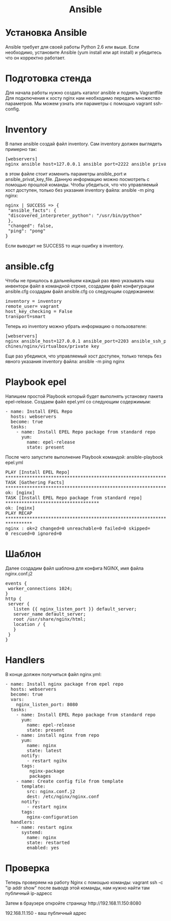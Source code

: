 <h1 align="center">Ansible</h1>
<h1>Установка Ansible</h1>
Ansible требует для своей работы Python 2.6 или выше.
Если необходимо, установите Ansible (yum install или apt install) и убедитесь что он корректно работает.
<h1>Подготовка стенда</h1>
Для начала работы нужно создать каталог ansible и поднять Vagrantfile
Для подключения к хосту nginx нам необходимо передать множество параметров. Мы можем узнать эти параметры с помощью vagrant ssh-config.
<h1>Inventory</h1>
В папке ansible создай файл inventory.
Сам inventory должен выглядеть примерно так: 
<pre>
[webservers]
nginx ansible_host=127.0.0.1 ansible_port=2222 ansible_private_key_file=/home/zadirei/os_lab/.vagrant/machines/nginx/virtualbox/private_key
</pre>
в этом файле стоит изменить параметры ansible_port и ansible_privat_key_file. Данную информацию можно посмотреть с помощью прошлой команды.
Чтобы убедиться, что что управляемый хост доступен, только без указания inventory файла: ansible -m ping nginx:
<pre>nginx | SUCCESS => {
 "ansible_facts": {
 "discovered_interpreter_python": "/usr/bin/python"
 },
 "changed": false,
 "ping": "pong"
}
</pre>
Если выводит не SUCCESS то ищи ошибку в inventory.
<h1>ansible.cfg</h1>
Чтобы не пришлось в дальнейшем каждый раз явно указывать наш инвентори файл в командной строке, создадим файл конфигурации ansible.cfg
создадим файл ansible.cfg со следующим содержанием:
<pre>
inventory = inventory
remote_user= vagrant
host_key_checking = False
transport=smart
</pre>
Теперь из inventory можно убрать информацию о пользователе:
<pre>
[webservers]
nginx ansible_host=127.0.0.1 ansible_port=2203 ansible_ssh_private_key_file=.vagrant/ma
chines/nginx/virtualbox/private_key
</pre>
Еще раз убедимся, что управляемый хост доступен, только теперь без явного указания
inventory файла: ansible -m ping nginx
<h1>Playbook epel</h1>
Напишем простой Playbook который будет выполнять установку пакета epel-release. Создаем файл epel.yml со следующим содержимым:
<pre>
- name: Install EPEL Repo
  hosts: webservers
  become: true
  tasks:
    - name: Install EPEL Repo package from standard repo
      yum:
        name: epel-release
        state: present
</pre>
После чего запустите выполнение Playbook командой: ansible-playbook epel.yml
<pre>
PLAY [Install EPEL Repo]
**************************************************************
TASK [Gathering Facts]
****************************************************************
ok: [nginx]
TASK [Install EPEL Repo package from standard repo]
***********************************
ok: [nginx]
PLAY RECAP
******************************************************************
**********
nginx : ok=2 changed=0 unreachable=0 failed=0 skipped=
0 rescued=0 ignored=0
</pre>
<h1>Шаблон</h1>
Далее создадим файл шаблона для конфига NGINX, имя файла nginx.conf.j2
<pre>
events {
 worker_connections 1024;
}
http {
 server {
   listen {{ nginx_listen_port }} default_server;
   server_name default_server;
   root /usr/share/nginx/html;
   location / {
   }
 }
}
</pre>
<h1>Handlers</h1>
В конце должен получиться файл nginx.yml:
<pre>
- name: Install nginx package from epel repo
  hosts: webservers
  become: true
  vars:
    nginx_listen_port: 8080
  tasks:
    - name: Install EPEL Repo package from standard repo
      yum:
        name: epel-release
        state: present
    - name: install nginx from repo
      yum:
        name: nginx
        state: latest
      notify:
        - restart ngihx
      tags:
         nginx-package
         packages
    - name: Create config file from template
      template:
        src: nginx.conf.j2
        dest: /etc/nginx/nginx.conf
      notify:
        - restart nginx  
      tags:
        nginx-configuration
  handlers:
    - name: restart nginx
      systemd:
        name: nginx
        state: restarted
        enabled: yes 
</pre>
<h1>Проверка</h1>
Теперь проверяем на работу Nginx c помощью команды: vagrant ssh -c "ip addr show"
после выводв этой команды, нам нужно найти там публичный ip-адресс
<p>Затем в браузере откройте страницу http://192.168.11.150:8080</p>
192.168.11.150 - ваш публичный адрес
